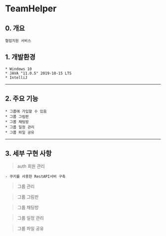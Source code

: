 
# TeamHelper

## 0. 개요

    협업지원 서비스

## 1. 개발환경
    * Windows 10
    * JAVA "11.0.5" 2019-10-15 LTS
    * IntelliJ

----

## 2. 주요 기능
    * 그룹에 가입할 수 있음
    * 그룹 그림판
    * 그룹 채팅방
    * 그룹 일정 관리
    * 그룹 파일 공유

___

## 3. 세부 구현 사항
> auth 회원 관리
> 
	- 쿠키를 사용한 RestAPI서버 구축

> 그룹 관리

> 그룹 그림판

> 그룹 채팅방

> 그룹 일정 관리

> 그룹 파일 공유

